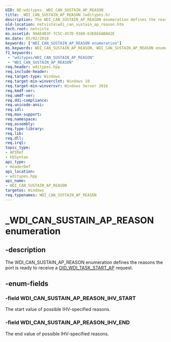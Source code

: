 ```yaml
---
UID: NE:wditypes._WDI_CAN_SUSTAIN_AP_REASON
title: _WDI_CAN_SUSTAIN_AP_REASON (wditypes.h)
description: The WDI_CAN_SUSTAIN_AP_REASON enumeration defines the reasons the port is ready to receive a OID_WDI_TASK_START_AP request.
old-location: netvista\wdi_can_sustain_ap_reason.htm
tech.root: netvista
ms.assetid: 9AAE4B3F-7C5C-457D-9388-63E6E6AB8A2E
ms.date: 05/02/2018
keywords: ["WDI_CAN_SUSTAIN_AP_REASON enumeration"]
ms.keywords: WDI_CAN_SUSTAIN_AP_REASON, WDI_CAN_SUSTAIN_AP_REASON enumeration [Network Drivers Starting with Windows Vista], WDI_CAN_SUSTAIN_AP_REASON_IHV_END, WDI_CAN_SUSTAIN_AP_REASON_IHV_START, _WDI_CAN_SUSTAIN_AP_REASON, netvista.wdi_can_sustain_ap_reason, wditypes/WDI_CAN_SUSTAIN_AP_REASON, wditypes/WDI_CAN_SUSTAIN_AP_REASON_IHV_END, wditypes/WDI_CAN_SUSTAIN_AP_REASON_IHV_START
f1_keywords:
 - "wditypes/WDI_CAN_SUSTAIN_AP_REASON"
 - "WDI_CAN_SUSTAIN_AP_REASON"
req.header: wditypes.hpp
req.include-header: 
req.target-type: Windows
req.target-min-winverclnt: Windows 10
req.target-min-winversvr: Windows Server 2016
req.kmdf-ver: 
req.umdf-ver: 
req.ddi-compliance: 
req.unicode-ansi: 
req.idl: 
req.max-support: 
req.namespace: 
req.assembly: 
req.type-library: 
req.lib: 
req.dll: 
req.irql: 
topic_type:
- APIRef
- kbSyntax
api_type:
- HeaderDef
api_location:
- wditypes.hpp
api_name:
- WDI_CAN_SUSTAIN_AP_REASON
targetos: Windows
req.typenames: WDI_CAN_SUSTAIN_AP_REASON
---
```


# _WDI_CAN_SUSTAIN_AP_REASON enumeration


## -description


The WDI_CAN_SUSTAIN_AP_REASON enumeration defines the reasons the port is ready to receive a <a href="https://docs.microsoft.com/windows-hardware/drivers/network/oid-wdi-task-start-ap">OID_WDI_TASK_START_AP</a> request.


## -enum-fields




### -field WDI_CAN_SUSTAIN_AP_REASON_IHV_START

The start value of possible IHV-specified reasons.


### -field WDI_CAN_SUSTAIN_AP_REASON_IHV_END

The end value of possible IHV-specified reasons.

